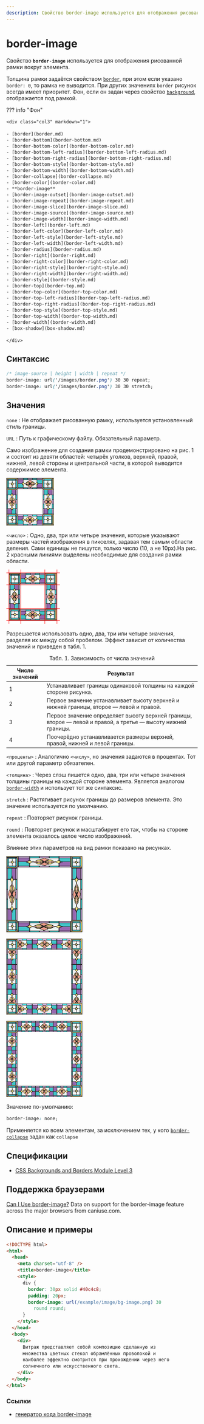 ```yaml
---
description: Свойство border-image используется для отображения рисованной рамки вокруг элемента
---
```


# border-image

Свойство **`border-image`** используется для отображения рисованной рамки вокруг элемента.

Толщина рамки задаётся свойством [`border`](border.md), при этом если указано `border: 0`, то рамка не выводится. При других значениях `border` рисунок всегда имеет приоритет. Фон, если он задан через свойство [`background`](background.md), отображается под рамкой.

??? info "Фон"

    <div class="col3" markdown="1">

    - [border](border.md)
    - [border-bottom](border-bottom.md)
    - [border-bottom-color](border-bottom-color.md)
    - [border-bottom-left-radius](border-bottom-left-radius.md)
    - [border-bottom-right-radius](border-bottom-right-radius.md)
    - [border-bottom-style](border-bottom-style.md)
    - [border-bottom-width](border-bottom-width.md)
    - [border-collapse](border-collapse.md)
    - [border-color](border-color.md)
    - **border-image**
    - [border-image-outset](border-image-outset.md)
    - [border-image-repeat](border-image-repeat.md)
    - [border-image-slice](border-image-slice.md)
    - [border-image-source](border-image-source.md)
    - [border-image-width](border-image-width.md)
    - [border-left](border-left.md)
    - [border-left-color](border-left-color.md)
    - [border-left-style](border-left-style.md)
    - [border-left-width](border-left-width.md)
    - [border-radius](border-radius.md)
    - [border-right](border-right.md)
    - [border-right-color](border-right-color.md)
    - [border-right-style](border-right-style.md)
    - [border-right-width](border-right-width.md)
    - [border-style](border-style.md)
    - [border-top](border-top.md)
    - [border-top-color](border-top-color.md)
    - [border-top-left-radius](border-top-left-radius.md)
    - [border-top-right-radius](border-top-right-radius.md)
    - [border-top-style](border-top-style.md)
    - [border-top-width](border-top-width.md)
    - [border-width](border-width.md)
    - [box-shadow](box-shadow.md)

    </div>

## Синтаксис

```css
/* image-source | height | width | repeat */
border-image: url('/images/border.png') 30 30 repeat;
border-image: url('/images/border.png') 30 30 stretch;
```

## Значения

`none`
: Не отображает рисованную рамку, используется установленный стиль границы.

`URL`
: Путь к графическому файлу. Обязательный параметр.

Само изображение для создания рамки продемонстрировано на рис. 1 и состоит из девяти областей: четырёх уголков, верхней, правой, нижней, левой стороны и центральной части, в которой выводится содержимое элемента.

![Рис. 1. Изображение для создания рамки](css_border-image-1.png)

`<число>`
: Одно, два, три или четыре значения, которые указывают размеры частей изображения в пикселях, задавая тем самым области деления. Сами единицы не пишутся, только число (10, а не 10px).На рис. 2 красными линиями выделены необходимые для создания рамки области.

![Рис. 2. Деление исходного изображения на области](css_border-image-2.png)

Разрешается использовать одно, два, три или четыре значения, разделяя их между собой пробелом. Эффект зависит от количества значений и приведен в табл. 1.

<table>
<caption>Табл. 1. Зависимость от числа значений</caption>
<thead>
<tr><th>Число значений</th><th>Результат</th></tr>
</thead>
<tbody>
<tr><td>1</td><td>Устанавливает границы одинаковой толщины на каждой стороне рисунка.</td></tr>
<tr><td>2</td><td>Первое значение устанавливает высоту верхней и нижней границы, второе — левой и правой.</td></tr>
<tr><td>3</td><td>Первое значение определяет высоту верхней границы, второе — левой и правой, а третье — высоту нижней границы.</td></tr>
<tr><td>4</td><td>Поочерёдно устанавливается размеры верхней, правой, нижней и левой границы.</td></tr>
</tbody>
</table>

`<проценты>`
: Аналогично `<числу>`, но значения задаются в процентах. Тот или другой параметр обязателен.

`<толщина>`
: Через слэш пишется одно, два, три или четыре значения толщины границы на каждой стороне элемента. Является аналогом [`border-width`](border-width.md) и использует тот же синтаксис.

`stretch`
: Растягивает рисунок границы до размеров элемента. Это значение используется по умолчанию.

`repeat`
: Повторяет рисунок границы.

`round`
: Повторяет рисунок и масштабирует его так, чтобы на стороне элемента оказалось целое число изображений.

Влияние этих параметров на вид рамки показано на рисунках.

![Рамка с параметром stretch](css_border-image-3a.png)

![Рамка с параметром repeat](css_border-image-3b.png)

![Рамка с параметром round](css_border-image-3c.png)

Значение по-умолчанию:

```css
border-image: none;
```

Применяется ко всем элементам, за исключением тех, у кого [`border-collapse`](border-collapse.md) задан как `collapse`

## Спецификации

- [CSS Backgrounds and Borders Module Level 3](http://dev.w3.org/csswg/css3-background/#border-image)

## Поддержка браузерами

<p class="ciu_embed" data-feature="border-image" data-periods="future_1,current,past_1,past_2">
  <a href="http://caniuse.com/#feat=border-image">Can I Use border-image?</a> Data on support for the border-image feature across the major browsers from caniuse.com.
</p>

## Описание и примеры

```html
<!DOCTYPE html>
<html>
  <head>
    <meta charset="utf-8" />
    <title>border-image</title>
    <style>
      div {
        border: 30px solid #40c4c8;
        padding: 20px;
        border-image: url(/example/image/bg-image.png) 30
          round round;
      }
    </style>
  </head>
  <body>
    <div>
      Витраж представляет собой композицию сделанную из
      множества цветных стекол обрамлённых проволокой и
      наиболее эффектно смотрится при прохождении через него
      солнечного или искусственного света.
    </div>
  </body>
</html>
```

### Ссылки

- [генератор кода border-image](http://border-image.com/)
